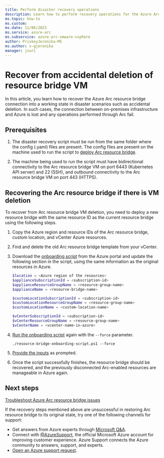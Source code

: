 ```yaml
---
title: Perform disaster recovery operations
description: Learn how to perform recovery operations for the Azure Arc resource bridge VM in Azure Arc-enabled VMware vSphere disaster scenarios.
ms.topic: how-to 
ms.custom:
ms.date: 11/06/2023
ms.service: azure-arc
ms.subservice: azure-arc-vmware-vsphere
author: PriskeyJeronika-MS
ms.author: v-gjeronika
manager: jsuri
---
```


# Recover from accidental deletion of resource bridge VM

In this article, you learn how to recover the Azure Arc resource bridge connection into a working state in disaster scenarios such as accidental deletion. In such cases, the connection between on-premises infrastructure and Azure is lost and any operations performed through Arc fail.

## Prerequisites

1. The disaster recovery script must be run from the same folder where the config (.yaml) files are present. The config files are present on the machine used to run the script to [deploy Arc resource bridge](../quick-start-connect-vcenter-to-arc-using-script#inputs-for-the-script). 

1. The machine being used to run the script must have bidirectional connectivity to the Arc resource bridge VM on port 6443 (Kubernetes API server) and 22 (SSH), and outbound connectivity to the Arc resource bridge VM on port 443 (HTTPS).

## Recovering the Arc resource bridge if there is VM deletion

To recover from Arc resource bridge VM deletion, you need to deploy a new resource bridge with the same resource ID as the current resource bridge using the following steps.

1. Copy the Azure region and resource IDs of the Arc resource bridge, custom location, and vCenter Azure resources.

2. Find and delete the old Arc resource bridge template from your vCenter.

3. Download the [onboarding script](../vmware-vsphere/quick-start-connect-vcenter-to-arc-using-script.md#download-the-onboarding-script) from the Azure portal and update the following section in the script, using the same information as the original resources in Azure.

    ```powershell
    $location = <Azure region of the resources>
    $applianceSubscriptionId = <subscription-id>
    $applianceResourceGroupName = <resource-group-name>
    $applianceName = <resource-bridge-name>
    
    $customLocationSubscriptionId = <subscription-id>
    $customLocationResourceGroupName = <resource-group-name>
    $customLocationName = <custom-location-name>
    
    $vCenterSubscriptionId = <subscription-id>
    $vCenterResourceGroupName = <resource-group-name>
    $vCenterName = <vcenter-name-in-azure>
    ```

4. [Run the onboarding script](../vmware-vsphere/quick-start-connect-vcenter-to-arc-using-script.md#run-the-script) again with the `--force` parameter.

    ``` powershell-interactive
    ./resource-bridge-onboarding-script.ps1 --force
    ```

5. [Provide the inputs](../vmware-vsphere/quick-start-connect-vcenter-to-arc-using-script.md#inputs-for-the-script) as prompted.

6. Once the script successfully finishes, the resource bridge should be recovered, and the previously disconnected Arc-enabled resources are manageable in Azure again.

## Next steps

[Troubleshoot Azure Arc resource bridge issues](../resource-bridge/troubleshoot-resource-bridge.md)

If the recovery steps mentioned above are unsuccessful in restoring Arc resource bridge to its original state, try one of the following channels for support:

- Get answers from Azure experts through [Microsoft Q&A](/answers/topics/azure-arc.html).
- Connect with [@AzureSupport](https://twitter.com/azuresupport), the official Microsoft Azure account for improving customer experience. Azure Support connects the Azure community to answers, support, and experts.
- [Open an Azure support request](../../azure-portal/supportability/how-to-create-azure-support-request.md).
